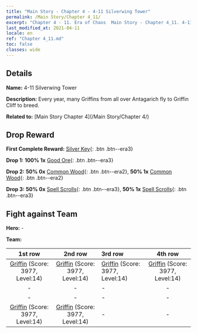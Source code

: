 ```yaml
---
title: "Main Story - Chapter 4 - 4-11 Silverwing Tower"
permalink: /Main Story/Chapter 4_11/
excerpt: "Chapter 4 - 11. Era of Chaos  Main Story - Chapter 4_11. 4-11 Silverwing Tower"
last_modified_at: 2021-04-11
locale: en
ref: "Chapter 4_11.md"
toc: false
classes: wide
---
```


## Details

 **Name:** 4-11 Silverwing Tower

 **Description:** Every year, many Griffins from all over Antagarich fly to Griffin Cliff to breed.

 **Related to:** [Main Story Chapter 4](/Main Story/Chapter 4/)

## Drop Reward

 **First Complete Reward:** [Silver Key](/Items/con_693/){: .btn .btn--era3}

 **Drop 1:** **100% 1x** [Good Ore](/Items/mat_12/){: .btn .btn--era3}

 **Drop 2:** **50% 0x** [Common Wood](/Items/mat_7/){: .btn .btn--era2}, **50% 1x** [Common Wood](/Items/mat_7/){: .btn .btn--era2}

 **Drop 3:** **50% 0x** [Spell Scrolls](/Items/con_694/){: .btn .btn--era3}, **50% 1x** [Spell Scrolls](/Items/con_694/){: .btn .btn--era3}


## Fight against Team
 **Hero:** -

 **Team:**


  | 1st row | 2nd row | 3rd row | 4th row |
  |:----:|:----:|:----|:----:|
  | [Griffin](/units/Griffin/) (Score: 3977, Level:14)  | [Griffin](/units/Griffin/) (Score: 3977, Level:14)  | [Griffin](/units/Griffin/) (Score: 3977, Level:14)  | [Griffin](/units/Griffin/) (Score: 3977, Level:14)  |
  | - | - | - | - |
  | - | - | - | - |
  | [Griffin](/units/Griffin/) (Score: 3977, Level:14)  | [Griffin](/units/Griffin/) (Score: 3977, Level:14)  | - | - |



